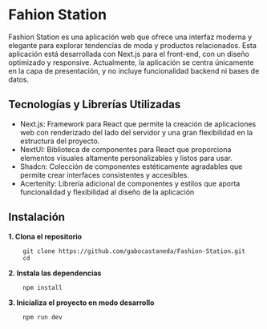 # Fahion Station
Fashion Station es una aplicación web que ofrece una interfaz moderna y elegante para explorar tendencias de moda y productos relacionados. Esta aplicación está desarrollada con Next.js para el front-end, con un diseño optimizado y responsive. Actualmente, la aplicación se centra únicamente en la capa de presentación, y no incluye funcionalidad backend ni bases de datos.

## Tecnologías y Librerías Utilizadas
 - Next.js: Framework para React que permite la creación de aplicaciones web con renderizado del lado del servidor y una gran flexibilidad en la estructura del proyecto.
 - NextUI: Biblioteca de componentes para React que proporciona elementos visuales altamente personalizables y listos para usar.
 - Shadcn: Colección de componentes estéticamente agradables que permite crear interfaces consistentes y accesibles.
 - Acertenity: Librería adicional de componentes y estilos que aporta funcionalidad y flexibilidad al diseño de la aplicación

## Instalación
**1. Clona el repositorio**

````
    git clone https://github.com/gabocastaneda/Fashion-Station.git
    cd
````
**2. Instala las dependencias**

````
    npm install
````
**3. Inicializa el proyecto en modo desarrollo**

````
    npm run dev     
````
